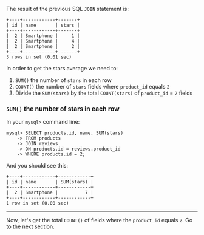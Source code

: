 The result of the previous SQL `JOIN` statement is: 

```
+----+------------+-------+
| id | name       | stars |
+----+------------+-------+
|  2 | Smartphone |     1 |
|  2 | Smartphone |     4 |
|  2 | Smartphone |     2 |
+----+------------+-------+
3 rows in set (0.01 sec)
```

In order to get the stars average we need to: 

1. `SUM()` the number of `stars` in each row
2. `COUNT()` the number of `stars` fields where `product_id` equals `2`
3. Divide the `SUM(stars)` by the total `COUNT(stars)` of `product_id` = `2` fields 

### `SUM()` the number of stars in each row 

In your `mysql>` command line: 

```
mysql> SELECT products.id, name, SUM(stars) 
    -> FROM products 
    -> JOIN reviews 
    -> ON products.id = reviews.product_id 
    -> WHERE products.id = 2;
```

And you should see this:

```
+----+------------+------------+
| id | name       | SUM(stars) |
+----+------------+------------+
|  2 | Smartphone |          7 |
+----+------------+------------+
1 row in set (0.00 sec)
```

---
Now, let's get the total `COUNT()` of fields where the `product_id` equals `2`. 
Go to the next section.